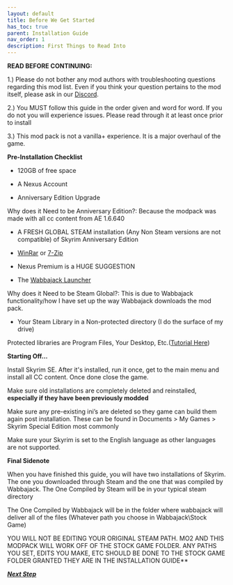```yaml
---
layout: default
title: Before We Get Started
has_toc: true
parent: Installation Guide
nav_order: 1
description: First Things to Read Into
---
```


**READ BEFORE CONTINUING:**

1.) Please do not bother any mod authors with troubleshooting questions regarding this mod list. Even if you think your question pertains to the mod itself, please ask in our [Discord](https://discord.gg/zuNrZWyQYt).

2.) You MUST follow this guide in the order given and word for word. If you do not you will experience issues. Please read through it at least once prior to install

3.) This mod pack is not a vanilla+ experience. It is a major overhaul of the game.


**Pre-Installation Checklist**

* 120GB of free space

* A Nexus Account

* Anniversary Edition Upgrade

Why does it Need to be Anniversary Edition?: Because the modpack was made with all cc content from AE 1.6.640

* A FRESH GLOBAL STEAM installation (Any Non Steam versions are not compatible) of Skyrim Anniversary Edition

* [WinRar](https://www.win-rar.com/start.html?&L=0) or [7-Zip](https://www.7-zip.org/download.html)

* Nexus Premium is a HUGE SUGGESTION

* The [Wabbajack Launcher](https://www.wabbajack.org/)

Why does it Need to be Steam Global?: This is due to Wabbajack functionality/how I have set up the way Wabbajack downloads the mod pack.

* Your Steam Library in a Non-protected directory (I do the surface of my drive)

Protected libraries are Program Files, Your Desktop, Etc.([Tutorial Here](https://www.howtogeek.com/257472/how-to-painlessly-move-your-steam-library-to-another-folder-or-hard-drive/))

**Starting Off…**

Install Skyrim SE. After it's installed, run it once, get to the main menu and install all CC content. Once done close the game.

Make sure old installations are completely deleted and reinstalled, **especially if they have been previously modded**

Make sure any pre-existing ini’s are deleted so they game can build them again post installation. These can be found in Documents > My Games > Skyrim Special Edition most commonly

Make sure your Skyrim is set to the English language as other languages are not supported.

**Final Sidenote**

When you have finished this guide, you will have two installations of Skyrim. The one you downloaded through Steam and the one that was compiled by Wabbajack.
The One Compiled by Steam will be in your typical steam directory

The One Compiled by Wabbajack will be in the folder where wabbajack will deliver all of the files (Whatever path you choose in Wabbajack\Stock Game)

YOU WILL NOT BE EDITING YOUR ORIGINAL STEAM PATH. MO2 AND THIS MODPACK WILL WORK OFF OF THE STOCK GAME FOLDER. ANY PATHS YOU SET, EDITS YOU MAKE, ETC SHOULD BE DONE TO THE STOCK GAME FOLDER GRANTED THEY ARE IN THE INSTALLATION GUIDE**

_**[Next Step](https://www.modlists.net/08LostRune/Installation%20Guide/2-Wabbajack-Setup/)**_
